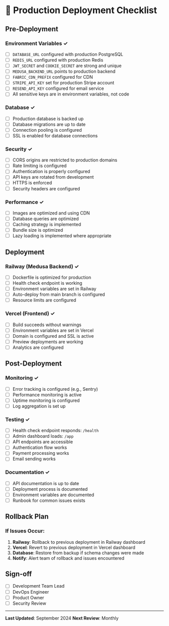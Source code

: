 # 🚀 Production Deployment Checklist

## Pre-Deployment

### Environment Variables ✓
- [ ] `DATABASE_URL` configured with production PostgreSQL
- [ ] `REDIS_URL` configured with production Redis
- [ ] `JWT_SECRET` and `COOKIE_SECRET` are strong and unique
- [ ] `MEDUSA_BACKEND_URL` points to production backend
- [ ] `FABRIC_CDN_PREFIX` configured for CDN
- [ ] `STRIPE_API_KEY` set for production Stripe account
- [ ] `RESEND_API_KEY` configured for email service
- [ ] All sensitive keys are in environment variables, not code

### Database ✓
- [ ] Production database is backed up
- [ ] Database migrations are up to date
- [ ] Connection pooling is configured
- [ ] SSL is enabled for database connections

### Security ✓
- [ ] CORS origins are restricted to production domains
- [ ] Rate limiting is configured
- [ ] Authentication is properly configured
- [ ] API keys are rotated from development
- [ ] HTTPS is enforced
- [ ] Security headers are configured

### Performance ✓
- [ ] Images are optimized and using CDN
- [ ] Database queries are optimized
- [ ] Caching strategy is implemented
- [ ] Bundle size is optimized
- [ ] Lazy loading is implemented where appropriate

## Deployment

### Railway (Medusa Backend) ✓
- [ ] Dockerfile is optimized for production
- [ ] Health check endpoint is working
- [ ] Environment variables are set in Railway
- [ ] Auto-deploy from main branch is configured
- [ ] Resource limits are configured

### Vercel (Frontend) ✓
- [ ] Build succeeds without warnings
- [ ] Environment variables are set in Vercel
- [ ] Domain is configured and SSL is active
- [ ] Preview deployments are working
- [ ] Analytics are configured

## Post-Deployment

### Monitoring ✓
- [ ] Error tracking is configured (e.g., Sentry)
- [ ] Performance monitoring is active
- [ ] Uptime monitoring is configured
- [ ] Log aggregation is set up

### Testing ✓
- [ ] Health check endpoint responds: `/health`
- [ ] Admin dashboard loads: `/app`
- [ ] API endpoints are accessible
- [ ] Authentication flow works
- [ ] Payment processing works
- [ ] Email sending works

### Documentation ✓
- [ ] API documentation is up to date
- [ ] Deployment process is documented
- [ ] Environment variables are documented
- [ ] Runbook for common issues exists

## Rollback Plan

### If Issues Occur:
1. **Railway**: Rollback to previous deployment in Railway dashboard
2. **Vercel**: Revert to previous deployment in Vercel dashboard
3. **Database**: Restore from backup if schema changes were made
4. **Notify**: Alert team of rollback and issues encountered

## Sign-off

- [ ] Development Team Lead
- [ ] DevOps Engineer
- [ ] Product Owner
- [ ] Security Review

---

**Last Updated**: September 2024
**Next Review**: Monthly